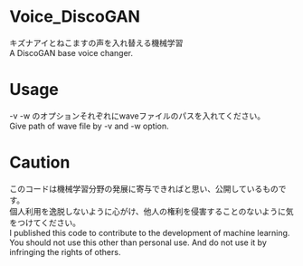 # Voice_DiscoGAN
キズナアイとねこますの声を入れ替える機械学習  
A DiscoGAN base voice changer.

# Usage
-v -w のオプションそれぞれにwaveファイルのパスを入れてください。  
Give path of wave file by -v and -w option.

# Caution
このコードは機械学習分野の発展に寄与できればと思い、公開しているものです。  
個人利用を逸脱しないように心がけ、他人の権利を侵害することのないように気をつけてください。  
I published this code to contribute to the development of machine learning.  
You should not use this other than personal use. And do not use it by infringing the rights of others.
